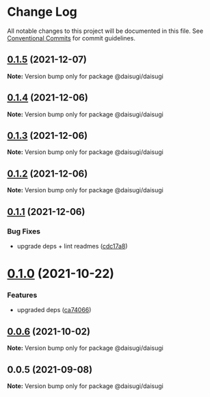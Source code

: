 # Change Log

All notable changes to this project will be documented in this file.
See [Conventional Commits](https://conventionalcommits.org) for commit guidelines.

## [0.1.5](https://github.com/daisugiland/daisugi/compare/@daisugi/daisugi@0.1.4...@daisugi/daisugi@0.1.5) (2021-12-07)

**Note:** Version bump only for package @daisugi/daisugi





## [0.1.4](https://github.com/daisugiland/daisugi/compare/@daisugi/daisugi@0.1.3...@daisugi/daisugi@0.1.4) (2021-12-06)

**Note:** Version bump only for package @daisugi/daisugi





## [0.1.3](https://github.com/daisugiland/daisugi/compare/@daisugi/daisugi@0.1.2...@daisugi/daisugi@0.1.3) (2021-12-06)

**Note:** Version bump only for package @daisugi/daisugi





## [0.1.2](https://github.com/daisugiland/daisugi/compare/@daisugi/daisugi@0.1.1...@daisugi/daisugi@0.1.2) (2021-12-06)

**Note:** Version bump only for package @daisugi/daisugi





## [0.1.1](https://github.com/daisugiland/daisugi/compare/@daisugi/daisugi@0.1.0...@daisugi/daisugi@0.1.1) (2021-12-06)


### Bug Fixes

* upgrade deps + lint readmes ([cdc17a8](https://github.com/daisugiland/daisugi/commit/cdc17a8a7995921bf8c5ac66529ff6e54139dabb))





# [0.1.0](https://github.com/daisugiland/daisugi/compare/@daisugi/daisugi@0.0.6...@daisugi/daisugi@0.1.0) (2021-10-22)


### Features

* upgraded deps ([ca74066](https://github.com/daisugiland/daisugi/commit/ca74066d918ba9b612975b1323e1a56d1a4c9f31))





## [0.0.6](https://github.com/daisugiland/daisugi/compare/@daisugi/daisugi@0.0.5...@daisugi/daisugi@0.0.6) (2021-10-02)

**Note:** Version bump only for package @daisugi/daisugi





## 0.0.5 (2021-09-08)

**Note:** Version bump only for package @daisugi/daisugi
